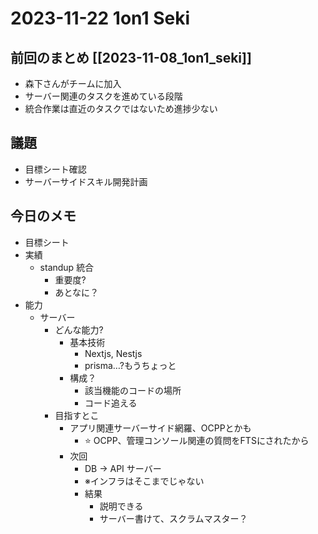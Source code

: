 # 2023-11-22 1on1 Seki

## 前回のまとめ [[2023-11-08_1on1_seki]]

- 森下さんがチームに加入
- サーバー関連のタスクを進めている段階
- 統合作業は直近のタスクではないため進捗少ない

## 議題

- 目標シート確認
- サーバーサイドスキル開発計画

## 今日のメモ

- 目標シート
- 実績
  - standup 統合
    - 重要度?
    - あとなに？
- 能力
  - サーバー
    - どんな能力?
      - 基本技術
        - Nextjs, Nestjs
        - prisma…?もうちょっと
      - 構成？
        - 該当機能のコードの場所
        - コード追える
    - 目指すとこ
      - アプリ関連サーバーサイド網羅、OCPPとかも
        - ⭐️ OCPP、管理コンソール関連の質問をFTSにされたから
      - 次回
        - DB -> API サーバー
        - ※インフラはそこまでじゃない
        - 結果
          - 説明できる
          - サーバー書けて、スクラムマスター？